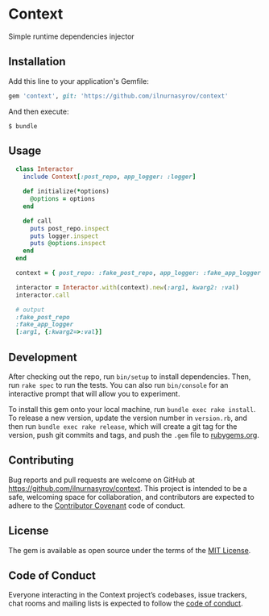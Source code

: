 # Context

Simple runtime dependencies injector

## Installation

Add this line to your application's Gemfile:

```ruby
gem 'context', git: 'https://github.com/ilnurnasyrov/context'
```

And then execute:

    $ bundle

## Usage
```ruby
  class Interactor
    include Context[:post_repo, app_logger: :logger]

    def initialize(*options)
      @options = options
    end

    def call
      puts post_repo.inspect
      puts logger.inspect
      puts @options.inspect
    end
  end

  context = { post_repo: :fake_post_repo, app_logger: :fake_app_logger }

  interactor = Interactor.with(context).new(:arg1, kwarg2: :val)
  interactor.call

  # output
  :fake_post_repo
  :fake_app_logger
  [:arg1, {:kwarg2=>:val}]
```

## Development

After checking out the repo, run `bin/setup` to install dependencies. Then, run `rake spec` to run the tests. You can also run `bin/console` for an interactive prompt that will allow you to experiment.

To install this gem onto your local machine, run `bundle exec rake install`. To release a new version, update the version number in `version.rb`, and then run `bundle exec rake release`, which will create a git tag for the version, push git commits and tags, and push the `.gem` file to [rubygems.org](https://rubygems.org).

## Contributing

Bug reports and pull requests are welcome on GitHub at https://github.com/ilnurnasyrov/context. This project is intended to be a safe, welcoming space for collaboration, and contributors are expected to adhere to the [Contributor Covenant](http://contributor-covenant.org) code of conduct.

## License

The gem is available as open source under the terms of the [MIT License](https://opensource.org/licenses/MIT).

## Code of Conduct

Everyone interacting in the Context project’s codebases, issue trackers, chat rooms and mailing lists is expected to follow the [code of conduct](https://github.com/ilnurnasyrov/context/blob/master/CODE_OF_CONDUCT.md).

